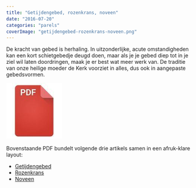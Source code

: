 ```yaml
---
title: "Getijdengebed, rozenkrans, noveen"
date: "2016-07-20"
categories: "parels"
coverImage: "getijdengebed-rozenkrans-noveen.png"
---
```


De kracht van gebed is herhaling. In uitzonderlijke, acute omstandigheden kan een kort schietgebedje deugd doen, maar als je je gebed diep tot in je ziel wil laten doordringen, maak je er best wat meer werk van. De traditie van onze heilige moeder de Kerk voorziet in alles, dus ook in aangepaste gebedsvormen.

<!--more-->

[![pdf](images/2bdd26a893f94f1d69b5a89ee751a599-150x150.jpg)](https://storage.googleapis.com/geloven-leren/printerboekjes/plus-noveen.pdf)

Bovenstaande PDF bundelt volgende drie artikels samen in een afruk-klare layout:

- [Getijdengebed](/blog/getijdengebed-2/)
- [Rozenkrans](/blog/rozenkrans/)
- [Noveen](/blog/noveen/)
